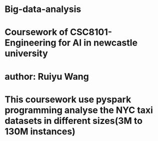 # Big-data-analysis

# Coursework of CSC8101-Engineering for AI in newcastle university

# author: Ruiyu Wang

# This coursework use pyspark programming analyse the NYC taxi datasets in different sizes(3M to 130M instances)

# 
